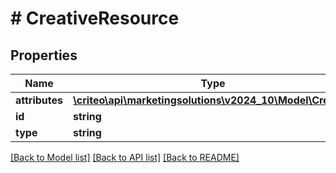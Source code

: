 # # CreativeResource

## Properties

Name | Type | Description | Notes
------------ | ------------- | ------------- | -------------
**attributes** | [**\criteo\api\marketingsolutions\v2024_10\Model\Creative**](Creative.md) |  | [optional]
**id** | **string** |  | [optional]
**type** | **string** |  | [optional]

[[Back to Model list]](../../README.md#models) [[Back to API list]](../../README.md#endpoints) [[Back to README]](../../README.md)
